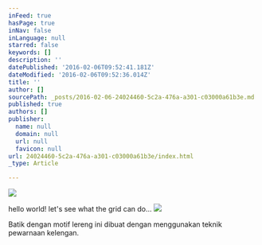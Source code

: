 ```yaml
---
inFeed: true
hasPage: true
inNav: false
inLanguage: null
starred: false
keywords: []
description: ''
datePublished: '2016-02-06T09:52:41.181Z'
dateModified: '2016-02-06T09:52:36.014Z'
title: ''
author: []
sourcePath: _posts/2016-02-06-24024460-5c2a-476a-a301-c03000a61b3e.md
published: true
authors: []
publisher:
  name: null
  domain: null
  url: null
  favicon: null
url: 24024460-5c2a-476a-a301-c03000a61b3e/index.html
_type: Article

---
```

![](https://the-grid-user-content.s3-us-west-2.amazonaws.com/6bdbf18d-b22c-4282-84bd-635915619685.jpg)

hello world! let's see what the grid can do...
![](https://the-grid-user-content.s3-us-west-2.amazonaws.com/90041f51-2abe-4fac-a73d-02b9bd02a22d.jpg)

Batik dengan motif lereng ini dibuat dengan menggunakan teknik pewarnaan kelengan.